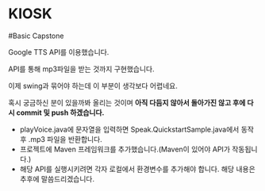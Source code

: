 # KIOSK

#Basic Capstone

Google TTS API를 이용했습니다.  

API를 통해 mp3파일을 받는 것까지 구현했습니다.

이제 swing과 묶어야 하는데 이 부분이 생각보다 어렵네요.  

혹시 궁금하신 분이 있을까봐 올리는 것이며 **아직 다듬지 않아서 돌아가진 않고 후에 다시 commit 및 push 하겠습니다.**  

- playVoice.java에 문자열을 입력하면 Speak.QuickstartSample.java에서 동작 후 .mp3 파일을 반환합니다.  
- 프로젝트에 Maven 프레임워크를 추가했습니다.(Maven이 있어야 API가 작동됩니다.)
- 해당 API를 실행시키려면 각자 로컬에서 환경변수를 추가해야 합니다. 해당 내용은 추후에 말씀드리겠습니다.
